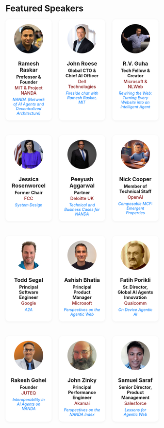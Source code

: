 # Featured Speakers

<style>
.speaker-grid {
  display: flex;
  flex-wrap: wrap;
  gap: 24px;
  justify-content: space-between;
}

.speaker-card {
  flex: 1 1 calc(33% - 24px);
  box-sizing: border-box;
  background-color: #fff;
  border-radius: 12px;
  padding: 16px;
  text-align: center;
  box-shadow: 0 2px 8px rgba(0, 0, 0, 0.05);
  margin-bottom: 24px;
}

.speaker-card img {
  width: 96px;
  height: 96px;
  border-radius: 50%;
  object-fit: cover;
  margin-bottom: 12px;
}

.speaker-card h3 {
  margin: 8px 0 4px;
  font-size: 1.1rem;
}

.speaker-card p {
  font-size: 0.9rem;
  margin: 2px 0;
}

.speaker-card .org {
  color: #8A1C1C;
  font-weight: 500;
}

.speaker-card a {
  font-size: 0.8rem;
  font-style: italic;
  color: #007bff;
  text-decoration: none;
  display: inline-block;
  margin-top: 4px;
}

.speaker-card a:hover {
  text-decoration: underline;
}
</style>

<div class="speaker-grid">

  <div class="speaker-card">
    <img src="../assets/headshots/Ramesh Raskar.jpeg" alt="Ramesh Raskar" />
    <h3>Ramesh Raskar</h3>
    <p><strong>Professor & Founder</strong></p>
    <p class="org">MIT & Project NANDA</p>
    <a href="https://youtu.be/yXxHb3LMygw?si=BTKbSOqJX53dsfJm" target="_blank">NANDA (Network of AI Agents and Decentralized Architecture)</a>
  </div>

  <div class="speaker-card">
    <img src="../assets/headshots/John Roese.jpeg" alt="John Roese" />
    <h3>John Roese</h3>
    <p><strong>Global CTO & Chief AI Officer</strong></p>
    <p class="org">Dell Technologies</p>
    <a href="https://youtu.be/WJ3xGAKqmGs?si=FM1CL7LCF8JYninQ" target="_blank">Fireside chat with Ramesh Raskar, MIT</a>
  </div>

  <div class="speaker-card">
    <img src="../assets/headshots/Guha.jpg" alt="R.V. Guha" />
    <h3>R.V. Guha</h3>
    <p><strong>Tech Fellow & Creator</strong></p>
    <p class="org">Microsoft & NLWeb</p>
    <a href="https://www.youtube.com/watch?v=P0YKIRD8eQk" target="_blank">Rewiring the Web: Turning Every Website into an Intelligent Agent</a>
  </div>

  <div class="speaker-card">
    <img src="../assets/headshots/Jessica Rosenworcel.jpg" alt="Jessica Rosenworcel" />
    <h3>Jessica Rosenworcel</h3>
    <p><strong>Former Chair</strong></p>
    <p class="org">FCC</p>
    <a href="https://youtu.be/qQebYJcITno?si=WQxczwmsewHo9x67" target="_blank">System Design</a>
  </div>

  <div class="speaker-card">
    <img src="../assets/headshots/Peeyush Aggarwal.jpeg" alt="Peeyush Aggarwal" />
    <h3>Peeyush Aggarwal</h3>
    <p><strong>Partner</strong></p>
    <p class="org">Deloitte UK</p>
    <a href="https://youtu.be/ne-ErV-UJOTc?si=7YvBSq3zrPFSC4_N" target="_blank">Technical and Business Cases for NANDA</a>
  </div>

  <div class="speaker-card">
    <img src="../assets/headshots/Nick Cooper.jpeg" alt="Nick Cooper" />
    <h3>Nick Cooper</h3>
    <p><strong>Member of Technical Staff</strong></p>
    <p class="org">OpenAI</p>
    <a href="https://youtu.be/S2ksXKHbOUU?si=fEQcgaPe5pyWTT4k" target="_blank">Composable MCP: Emergent Properties</a>
  </div>

  <div class="speaker-card">
    <img src="../assets/headshots/Todd Segal.png" alt="Todd Segal" />
    <h3>Todd Segal</h3>
    <p><strong>Principal Software Engineer</strong></p>
    <p class="org">Google</p>
    <a href="https://youtu.be/_a1yVB04OLk?si=_LXtgOusUILsz-EX" target="_blank">A2A</a>
  </div>

  <div class="speaker-card">
    <img src="../assets/headshots/Ashish Bhatia.jpeg" alt="Ashish Bhatia" />
    <h3>Ashish Bhatia</h3>
    <p><strong>Principal Product Manager</strong></p>
    <p class="org">Microsoft</p>
    <a href="https://youtu.be/szO2nzV4ezY?si=KUbWiNxrVNejgaxL" target="_blank">Perspectives on the Agentic Web</a>
  </div>

  <div class="speaker-card">
    <img src="../assets/headshots/Fatih Porikli.jpeg" alt="Fatih Porikli" />
    <h3>Fatih Porikli</h3>
    <p><strong>Sr. Director, Global AI Agents Innovation</strong></p>
    <p class="org">Qualcomm</p>
    <a href="https://youtu.be/lrkIrvn8P7A?si=u1diMvgsq3JggBa-" target="_blank">On Device Agentic AI</a>
  </div>

  <div class="speaker-card">
    <img src="../assets/headshots/Rakesh Gohel.jpeg" alt="Rakesh Gohel" />
    <h3>Rakesh Gohel</h3>
    <p><strong>Founder</strong></p>
    <p class="org">JUTEQ</p>
    <a href="https://youtu.be/_FxSpIXxT_w?si=sAJE1-fdtGRtZRiT" target="_blank">Interoperability in AI Agents on NANDA</a>
  </div>

  <div class="speaker-card">
    <img src="../assets/headshots/John Zinky.jpeg" alt="John Zinky" />
    <h3>John Zinky</h3>
    <p><strong>Principal Performance Engineer</strong></p>
    <p class="org">Akamai</p>
    <a href="https://youtu.be/6VpiZAJ9MKw?si=SmPc7AHfFrwVtyzk" target="_blank">Perspectives on the NANDA Index</a>
  </div>

  <div class="speaker-card">
    <img src="../assets/headshots/Samuel Saraf.jpeg" alt="Samuel Saraf" />
    <h3>Samuel Saraf</h3>
    <p><strong>Senior Director, Product Management</strong></p>
    <p class="org">Salesforce</p>
    <a href="https://youtu.be/APL5nsd4cnU?si=qgugqAkULNtPVpqZ" target="_blank">Lessons for Agentic Web</a>
  </div>

  <!-- <div class="speaker-card">
    <img src="../assets/headshots/Sichao Wang.jpeg" alt="Sichao Wang" />
    <h3>Sichao Wang</h3>
    <p><strong>Senior Manager, Product Management</strong></p>
    <p>Cisco</p>
    <em>No recorded talk available</em>
  </div> ---> 


</div>

  
